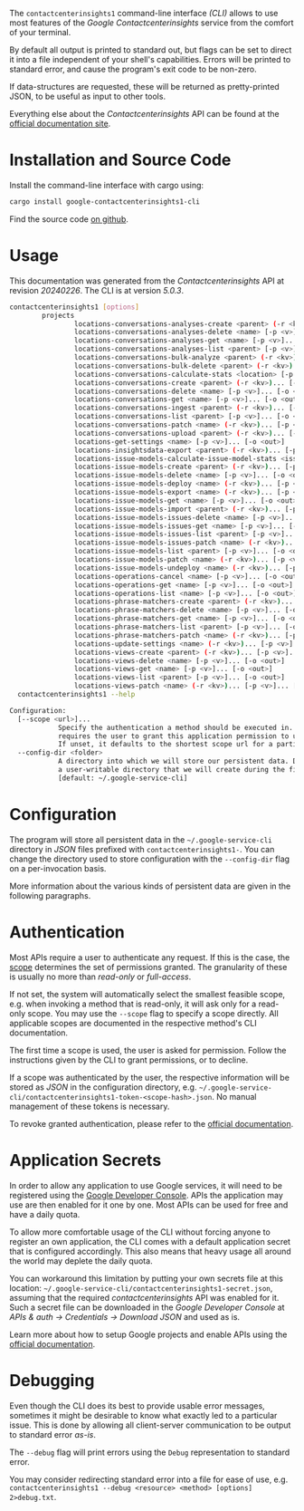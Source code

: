 <!---
DO NOT EDIT !
This file was generated automatically from 'src/generator/templates/cli/README.md.mako'
DO NOT EDIT !
-->
The `contactcenterinsights1` command-line interface *(CLI)* allows to use most features of the *Google Contactcenterinsights* service from the comfort of your terminal.

By default all output is printed to standard out, but flags can be set to direct it into a file independent of your shell's
capabilities. Errors will be printed to standard error, and cause the program's exit code to be non-zero.

If data-structures are requested, these will be returned as pretty-printed JSON, to be useful as input to other tools.

Everything else about the *Contactcenterinsights* API can be found at the
[official documentation site](https://cloud.google.com/contact-center/insights/docs).

# Installation and Source Code

Install the command-line interface with cargo using:

```bash
cargo install google-contactcenterinsights1-cli
```

Find the source code [on github](https://github.com/Byron/google-apis-rs/tree/main/gen/contactcenterinsights1-cli).

# Usage

This documentation was generated from the *Contactcenterinsights* API at revision *20240226*. The CLI is at version *5.0.3*.

```bash
contactcenterinsights1 [options]
        projects
                locations-conversations-analyses-create <parent> (-r <kv>)... [-p <v>]... [-o <out>]
                locations-conversations-analyses-delete <name> [-p <v>]... [-o <out>]
                locations-conversations-analyses-get <name> [-p <v>]... [-o <out>]
                locations-conversations-analyses-list <parent> [-p <v>]... [-o <out>]
                locations-conversations-bulk-analyze <parent> (-r <kv>)... [-p <v>]... [-o <out>]
                locations-conversations-bulk-delete <parent> (-r <kv>)... [-p <v>]... [-o <out>]
                locations-conversations-calculate-stats <location> [-p <v>]... [-o <out>]
                locations-conversations-create <parent> (-r <kv>)... [-p <v>]... [-o <out>]
                locations-conversations-delete <name> [-p <v>]... [-o <out>]
                locations-conversations-get <name> [-p <v>]... [-o <out>]
                locations-conversations-ingest <parent> (-r <kv>)... [-p <v>]... [-o <out>]
                locations-conversations-list <parent> [-p <v>]... [-o <out>]
                locations-conversations-patch <name> (-r <kv>)... [-p <v>]... [-o <out>]
                locations-conversations-upload <parent> (-r <kv>)... [-p <v>]... [-o <out>]
                locations-get-settings <name> [-p <v>]... [-o <out>]
                locations-insightsdata-export <parent> (-r <kv>)... [-p <v>]... [-o <out>]
                locations-issue-models-calculate-issue-model-stats <issue-model> [-p <v>]... [-o <out>]
                locations-issue-models-create <parent> (-r <kv>)... [-p <v>]... [-o <out>]
                locations-issue-models-delete <name> [-p <v>]... [-o <out>]
                locations-issue-models-deploy <name> (-r <kv>)... [-p <v>]... [-o <out>]
                locations-issue-models-export <name> (-r <kv>)... [-p <v>]... [-o <out>]
                locations-issue-models-get <name> [-p <v>]... [-o <out>]
                locations-issue-models-import <parent> (-r <kv>)... [-p <v>]... [-o <out>]
                locations-issue-models-issues-delete <name> [-p <v>]... [-o <out>]
                locations-issue-models-issues-get <name> [-p <v>]... [-o <out>]
                locations-issue-models-issues-list <parent> [-p <v>]... [-o <out>]
                locations-issue-models-issues-patch <name> (-r <kv>)... [-p <v>]... [-o <out>]
                locations-issue-models-list <parent> [-p <v>]... [-o <out>]
                locations-issue-models-patch <name> (-r <kv>)... [-p <v>]... [-o <out>]
                locations-issue-models-undeploy <name> (-r <kv>)... [-p <v>]... [-o <out>]
                locations-operations-cancel <name> [-p <v>]... [-o <out>]
                locations-operations-get <name> [-p <v>]... [-o <out>]
                locations-operations-list <name> [-p <v>]... [-o <out>]
                locations-phrase-matchers-create <parent> (-r <kv>)... [-p <v>]... [-o <out>]
                locations-phrase-matchers-delete <name> [-p <v>]... [-o <out>]
                locations-phrase-matchers-get <name> [-p <v>]... [-o <out>]
                locations-phrase-matchers-list <parent> [-p <v>]... [-o <out>]
                locations-phrase-matchers-patch <name> (-r <kv>)... [-p <v>]... [-o <out>]
                locations-update-settings <name> (-r <kv>)... [-p <v>]... [-o <out>]
                locations-views-create <parent> (-r <kv>)... [-p <v>]... [-o <out>]
                locations-views-delete <name> [-p <v>]... [-o <out>]
                locations-views-get <name> [-p <v>]... [-o <out>]
                locations-views-list <parent> [-p <v>]... [-o <out>]
                locations-views-patch <name> (-r <kv>)... [-p <v>]... [-o <out>]
  contactcenterinsights1 --help

Configuration:
  [--scope <url>]...
            Specify the authentication a method should be executed in. Each scope
            requires the user to grant this application permission to use it.
            If unset, it defaults to the shortest scope url for a particular method.
  --config-dir <folder>
            A directory into which we will store our persistent data. Defaults to
            a user-writable directory that we will create during the first invocation.
            [default: ~/.google-service-cli]

```

# Configuration

The program will store all persistent data in the `~/.google-service-cli` directory in *JSON* files prefixed with `contactcenterinsights1-`.  You can change the directory used to store configuration with the `--config-dir` flag on a per-invocation basis.

More information about the various kinds of persistent data are given in the following paragraphs.

# Authentication

Most APIs require a user to authenticate any request. If this is the case, the [scope][scopes] determines the 
set of permissions granted. The granularity of these is usually no more than *read-only* or *full-access*.

If not set, the system will automatically select the smallest feasible scope, e.g. when invoking a
method that is read-only, it will ask only for a read-only scope. 
You may use the `--scope` flag to specify a scope directly. 
All applicable scopes are documented in the respective method's CLI documentation.

The first time a scope is used, the user is asked for permission. Follow the instructions given 
by the CLI to grant permissions, or to decline.

If a scope was authenticated by the user, the respective information will be stored as *JSON* in the configuration
directory, e.g. `~/.google-service-cli/contactcenterinsights1-token-<scope-hash>.json`. No manual management of these tokens
is necessary.

To revoke granted authentication, please refer to the [official documentation][revoke-access].

# Application Secrets

In order to allow any application to use Google services, it will need to be registered using the 
[Google Developer Console][google-dev-console]. APIs the application may use are then enabled for it
one by one. Most APIs can be used for free and have a daily quota.

To allow more comfortable usage of the CLI without forcing anyone to register an own application, the CLI
comes with a default application secret that is configured accordingly. This also means that heavy usage
all around the world may deplete the daily quota.

You can workaround this limitation by putting your own secrets file at this location: 
`~/.google-service-cli/contactcenterinsights1-secret.json`, assuming that the required *contactcenterinsights* API 
was enabled for it. Such a secret file can be downloaded in the *Google Developer Console* at 
*APIs & auth -> Credentials -> Download JSON* and used as is.

Learn more about how to setup Google projects and enable APIs using the [official documentation][google-project-new].


# Debugging

Even though the CLI does its best to provide usable error messages, sometimes it might be desirable to know
what exactly led to a particular issue. This is done by allowing all client-server communication to be 
output to standard error *as-is*.

The `--debug` flag will print errors using the `Debug` representation to standard error.

You may consider redirecting standard error into a file for ease of use, e.g. `contactcenterinsights1 --debug <resource> <method> [options] 2>debug.txt`.


[scopes]: https://developers.google.com/+/api/oauth#scopes
[revoke-access]: http://webapps.stackexchange.com/a/30849
[google-dev-console]: https://console.developers.google.com/
[google-project-new]: https://developers.google.com/console/help/new/
